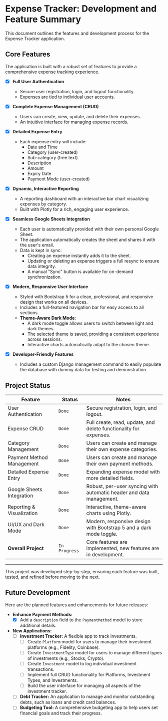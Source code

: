 # Expense Tracker: Development and Feature Summary

This document outlines the features and development process for the Expense Tracker application.

## Core Features

The application is built with a robust set of features to provide a comprehensive expense tracking experience.

* [x] **Full User Authentication**
  * Secure user registration, login, and logout functionality.
  * Expenses are tied to individual user accounts.

* [x] **Complete Expense Management (CRUD)**
  * Users can create, view, update, and delete their expenses.
  * An intuitive interface for managing expense records.

* [x] **Detailed Expense Entry**
  * Each expense entry will include:
    * Date and Time
    * Category (user-created)
    * Sub-category (free text)
    * Description
    * Amount
    * Expiry Date
    * Payment Mode (user-created)

* [x] **Dynamic, Interactive Reporting**
  * A reporting dashboard with an interactive bar chart visualizing expenses by category.
  * Built with Plotly for a rich, engaging user experience.

* [x] **Seamless Google Sheets Integration**
  * Each user is automatically provided with their own personal Google Sheet.
  * The application automatically creates the sheet and shares it with the user's email.
  * Data is kept in sync:
    * Creating an expense instantly adds it to the sheet.
    * Updating or deleting an expense triggers a full resync to ensure data integrity.
    * A manual "Sync" button is available for on-demand synchronization.

* [x] **Modern, Responsive User Interface**
  * Styled with Bootstrap 5 for a clean, professional, and responsive design that works on all devices.
  * Includes a full-featured navigation bar for easy access to all sections.
  * **Theme-Aware Dark Mode**:
    * A dark mode toggle allows users to switch between light and dark themes.
    * The selected theme is saved, providing a consistent experience across sessions.
    * Interactive charts automatically adapt to the chosen theme.

* [x] **Developer-Friendly Features**
  * Includes a custom Django management command to easily populate the database with dummy data for testing and demonstration.

## Project Status

| Feature | Status | Notes |
| --- | --- | --- |
| User Authentication | `Done` | Secure registration, login, and logout. |
| Expense CRUD | `Done` | Full create, read, update, and delete functionality for expenses. |
| Category Management | `Done` | Users can create and manage their own expense categories. |
| Payment Method Management | `Done` | Users can create and manage their own payment methods. |
| Detailed Expense Entry | `Done` | Expanding expense model with more detailed fields. |
| Google Sheets Integration | `Done` | Robust, per-user syncing with automatic header and data management. |
| Reporting & Visualization | `Done` | Interactive, theme-aware charts using Plotly. |
| UI/UX and Dark Mode | `Done` | Modern, responsive design with Bootstrap 5 and a dark mode toggle. |
| **Overall Project** | `In Progress` | Core features are implemented, new features are in development. |

---

This project was developed step-by-step, ensuring each feature was built, tested, and refined before moving to the next.

## Future Development

Here are the planned features and enhancements for future releases:

* **Enhance Payment Methods:**
  * [x] Add a `description` field to the `PaymentMethod` model to store additional details.

* **New Applications:**
  * [ ] **Investment Tracker:** A flexible app to track investments.
    * [ ] Create `Platform` model for users to manage their investment platforms (e.g., Fidelity, Coinbase).
    * [ ] Create `InvestmentType` model for users to manage different types of investments (e.g., Stocks, Crypto).
    * [ ] Create `Investment` model to log individual investment transactions.
    * [ ] Implement full CRUD functionality for Platforms, Investment Types, and Investments.
    * [ ] Build the user interface for managing all aspects of the investment tracker.
  * [ ] **Debt Tracker:** An application to manage and monitor outstanding debts, such as loans and credit card balances.
  * [ ] **Budgeting Tool:** A comprehensive budgeting app to help users set financial goals and track their progress.
